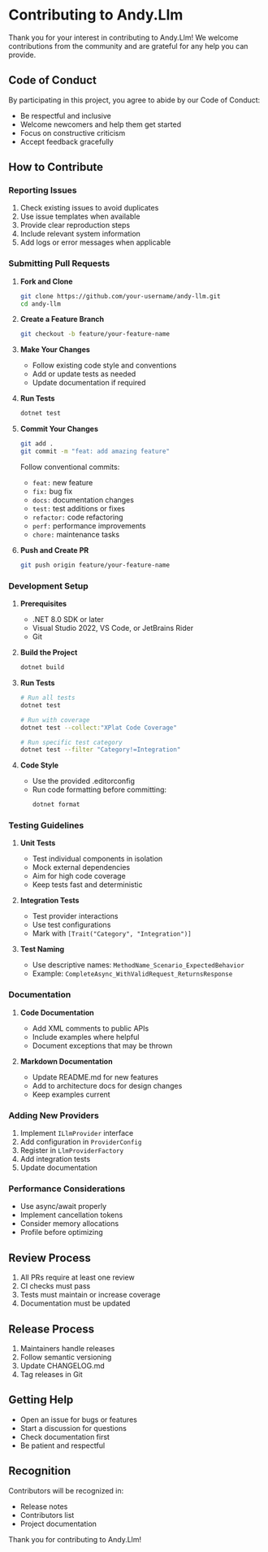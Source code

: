 # Contributing to Andy.Llm

Thank you for your interest in contributing to Andy.Llm! We welcome contributions from the community and are grateful for any help you can provide.

## Code of Conduct

By participating in this project, you agree to abide by our Code of Conduct:
- Be respectful and inclusive
- Welcome newcomers and help them get started
- Focus on constructive criticism
- Accept feedback gracefully

## How to Contribute

### Reporting Issues

1. Check existing issues to avoid duplicates
2. Use issue templates when available
3. Provide clear reproduction steps
4. Include relevant system information
5. Add logs or error messages when applicable

### Submitting Pull Requests

1. **Fork and Clone**
   ```bash
   git clone https://github.com/your-username/andy-llm.git
   cd andy-llm
   ```

2. **Create a Feature Branch**
   ```bash
   git checkout -b feature/your-feature-name
   ```

3. **Make Your Changes**
   - Follow existing code style and conventions
   - Add or update tests as needed
   - Update documentation if required

4. **Run Tests**
   ```bash
   dotnet test
   ```

5. **Commit Your Changes**
   ```bash
   git add .
   git commit -m "feat: add amazing feature"
   ```
   
   Follow conventional commits:
   - `feat:` new feature
   - `fix:` bug fix
   - `docs:` documentation changes
   - `test:` test additions or fixes
   - `refactor:` code refactoring
   - `perf:` performance improvements
   - `chore:` maintenance tasks

6. **Push and Create PR**
   ```bash
   git push origin feature/your-feature-name
   ```

### Development Setup

1. **Prerequisites**
   - .NET 8.0 SDK or later
   - Visual Studio 2022, VS Code, or JetBrains Rider
   - Git

2. **Build the Project**
   ```bash
   dotnet build
   ```

3. **Run Tests**
   ```bash
   # Run all tests
   dotnet test
   
   # Run with coverage
   dotnet test --collect:"XPlat Code Coverage"
   
   # Run specific test category
   dotnet test --filter "Category!=Integration"
   ```

4. **Code Style**
   - Use the provided .editorconfig
   - Run code formatting before committing:
     ```bash
     dotnet format
     ```

### Testing Guidelines

1. **Unit Tests**
   - Test individual components in isolation
   - Mock external dependencies
   - Aim for high code coverage
   - Keep tests fast and deterministic

2. **Integration Tests**
   - Test provider interactions
   - Use test configurations
   - Mark with `[Trait("Category", "Integration")]`

3. **Test Naming**
   - Use descriptive names: `MethodName_Scenario_ExpectedBehavior`
   - Example: `CompleteAsync_WithValidRequest_ReturnsResponse`

### Documentation

1. **Code Documentation**
   - Add XML comments to public APIs
   - Include examples where helpful
   - Document exceptions that may be thrown

2. **Markdown Documentation**
   - Update README.md for new features
   - Add to architecture docs for design changes
   - Keep examples current

### Adding New Providers

1. Implement `ILlmProvider` interface
2. Add configuration in `ProviderConfig`
3. Register in `LlmProviderFactory`
4. Add integration tests
5. Update documentation

### Performance Considerations

- Use async/await properly
- Implement cancellation tokens
- Consider memory allocations
- Profile before optimizing

## Review Process

1. All PRs require at least one review
2. CI checks must pass
3. Tests must maintain or increase coverage
4. Documentation must be updated

## Release Process

1. Maintainers handle releases
2. Follow semantic versioning
3. Update CHANGELOG.md
4. Tag releases in Git

## Getting Help

- Open an issue for bugs or features
- Start a discussion for questions
- Check documentation first
- Be patient and respectful

## Recognition

Contributors will be recognized in:
- Release notes
- Contributors list
- Project documentation

Thank you for contributing to Andy.Llm!